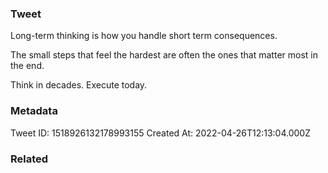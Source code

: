 ### Tweet
Long-term thinking is how you handle short term consequences. 

The small steps that feel the hardest are often the ones that matter most in the end.

Think in decades. Execute today.

### Metadata
Tweet ID: 1518926132178993155
Created At: 2022-04-26T12:13:04.000Z

### Related

